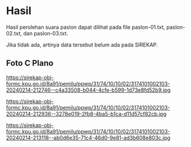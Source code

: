 # Hasil

Hasil perolehan suara paslon dapat dilihat pada file paslon-01.txt, paslon-02.txt, dan paslon-03.txt.

Jika tidak ada, artinya data tersebut belum ada pada SIREKAP.

## Foto C Plano

https://sirekap-obj-formc.kpu.go.id/8a91/pemilu/ppwp/31/74/10/10/02/3174101002103-20240214-212746--c4a33508-b044-4cfe-b599-1d73e8fd52b9.jpg

https://sirekap-obj-formc.kpu.go.id/8a91/pemilu/ppwp/31/74/10/10/02/3174101002103-20240214-212936--3278e019-2fb8-4ba5-b1ca-d11d57cf82cb.jpg

https://sirekap-obj-formc.kpu.go.id/8a91/pemilu/ppwp/31/74/10/10/02/3174101002103-20240214-213118--ab0d6e35-71c4-46d0-9e81-ad3b608e803c.jpg
